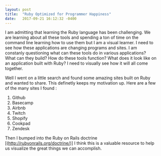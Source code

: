 ```yaml
---
layout: post
title:  "Ruby Optimized for Programmer Happiness"
date:   2017-09-21 16:12:32 -0400
---
```



I am admitting that learning the Ruby language has been challenging. We are learning about all these tools and spending a ton of time on the command line learning how to use them but I am a visual learner. I need to see how these applications are changing programs and sites. I am constanly questioning what can these tools do in various applications? 
What can they build? How do these tools function? What does it look like on an application built with Ruby? 
I need to visually see how it will all come together. 

Well I went on a little search and found some amazing sites built on Ruby and wanted to share. This definetly keeps my motivation up. Here are a few of the many sites I found : 

1. Github
2. Basecamp
3. Airbnb
4. Twitch
5. Shopify
6. Cookpad
7. Zendesk

Then I bumped into the Ruby on Rails doctrine [(http://rubyonrails.org/doctrine/)]
I think this is a valuable resource to help us visualize the great things we can accomplish.  





